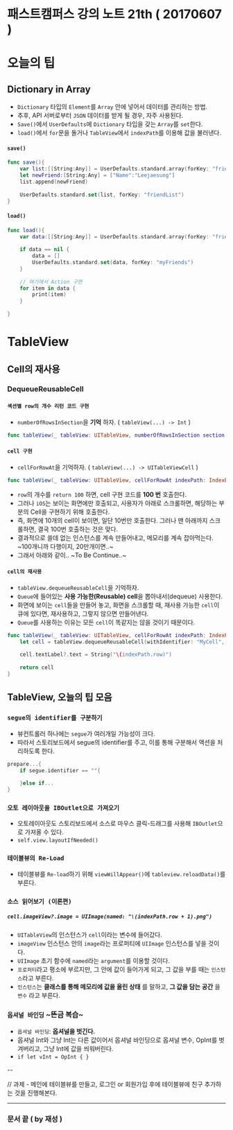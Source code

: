 # 패스트캠퍼스 강의 노트 21th ( 20170607 )

# 오늘의 팁

## Dictionary in Array
 - `Dictionary` 타입의 `Element`를 `Array` 안에 넣어서 데이터를 관리하는 방법.
 - 추후, API 서버로부터 `JSON` 데이터를 받게 될 경우, 자주 사용된다.
 - `Save()`에서 `UserDefaults`에 `Dictionary` 타입을 갖는 `Array`를 `set`한다.
 - `load()`에서 `for`문을 돌거나 `TableView`에서 `indexPath`를 이용해 값을 불러낸다.

#### `save()`

```swift
func save(){
    var list:[[String:Any]] = UserDefaults.standard.array(forKey: "friendList") as! [[String:Any]]
    let newFriend:[String:Any] = ["Name":"Leejaesung"]
    list.append(newFriend)
    
    UserDefaults.standard.set(list, forKey: "friendList")
}
```

#### `load()`

```swift
func load(){
    var data:[[String:Any]] = UserDefaults.standard.array(forKey: "friendList") as! [[String:Any]]
    
    if data == nil {
        data = []
        UserDefaults.standard.set(data, forKey: "myFriends")
    }
    
    // 여기에서 Action 구현
    for item in data {
        print(item)
    }
    
}
```

# TableView

## Cell의 재사용

### DequeueReusableCell

#### `섹션별 row의 개수 리턴 코드 구현`
 - `numberOfRowsInSection`을 **기억** 하자. ( `tableView(...) -> Int` )

```swift
func tableView(_ tableView: UITableView, numberOfRowsInSection section: Int) -> Int
```

#### `cell 구현`
 - `cellForRowAt`을 기억하자. ( `tableView(...) -> UITableViewCell` )

```swift
func tableView(_ tableView: UITableView, cellForRowAt indexPath: IndexPath) -> UITableViewCell
```

 - `row`의 개수를 `return 100` 하면, cell 구현 코드를 **100 번** 호출한다.
 - 그러나 `iOS`는 보이는 화면에만 호출되고, 사용자가 아래로 스크롤하면, 해당하는 부분의 Cell을 구현하기 위해 호출한다.
 - 즉, 화면에 10개의 cell이 보이면, 일단 10번만 호출한다. 그러나 맨 아래까지 스크롤하면, 결국 100번 호출하는 것은 맞다.
 - 결과적으로 쓸데 없는 인스턴스를 계속 만들어내고, 메모리를 계속 잡아먹는다. ~100개니까 다행이지, 20만개이면..~
 - 그래서 아래와 같이.. ~To Be Continue..~

#### `cell의 재사용`
 - `tableView.dequeueReusableCell`을 기억하자.
 - `Queue`에 들어있는 **사용 가능한(Reusable) cell**을 뽑아내서(dequeue) 사용한다.
 - 화면에 보이는 `cell`들을 만들어 놓고, 화면을 스크롤할 때, 재사용 가능한 `cell`이 큐에 있다면, 재사용하고, 그렇지 않으면 만들어낸다.
 - `Queue`를 사용하는 이유는 모든 `cell`이 똑같지는 않을 것이기 때문이다.

```swift
func tableView(_ tableView: UITableView, cellForRowAt indexPath: IndexPath) -> UITableViewCell {
    let cell = tableView.dequeueReusableCell(withIdentifier: "MyCell", for: indexPath)
    
    cell.textLabel?.text = String("\(indexPath.row)")
    
    return cell
}
```


## TableView, 오늘의 팁 모음

### `segue의 identifier를 구분하기`
 - 뷰컨트롤러 하나에는 `segue`가 여러개일 가능성이 크다.
 - 따라서 스토리보드에서 segue의 identifier를 주고, 이를 통해 구분해서 액션을 처리하도록 한다.

```swift
prepare...{
	if segue.identifier == ""{
	
	}else if...
}
```

### `오토 레이아웃을 IBOutlet으로 가져오기`
 - 오토레이아웃도 스토리보드에서 소스로 마우스 클릭-드래그를 사용해 `IBOutlet`으로 가져올 수 있다.
 - `self.view.layoutIfNeeded()`

### `테이블뷰의 Re-Load`
 - 테이블뷰를 `Re-load`하기 위해 `viewWillAppear()`에 `tableview.reloadData()`를 부른다.

### `소스 읽어보기 (이론편)`
##### `cell.imageView?.image = UIImage(named: "\(indexPath.row + 1).png")`
 - `UITableView`의 인스턴스가 `cell`이라는 변수에 들어갔다.
 - `imageView` 인스턴스 안의 `image`라는 프로퍼티에 `UIImage` 인스턴스를 넣을 것이다.
 - `UIImage` 초기 함수에 `named`라는 `argument`를 이용할 것이다.
 - `프로퍼티`라고 평소에 부르지만, 그 안에 값이 들어가게 되고, 그 값을 부를 때는 `인스턴스`라고 부른다.
 - `인스턴스`는 **클래스를 통해 메모리에 값을 올린 상태** 를 말하고, **그 값을 담는 공간** 을 `변수` 라고 부른다.

### `옵셔널 바인딩` ~뜬금 복습~
 - `옵셔널 바인딩`: **옵셔널을 벗긴다.**
 - 옵셔널 Int와 그냥 Int는 다른 값이어서 옵셔널 바인딩으로 옵셔널 변수, OpInt를 벗겨버리고, 그냥 Int에 값을 씌워버린다.
 - `if let vInt = OpInt { }`

--

// 과제 - 메인에 테이블뷰를 만들고, 로그인 or 회원가입 후에 테이블뷰에 친구 추가하는 것을 진행해본다.
---
### 문서 끝 ( by 재성 )